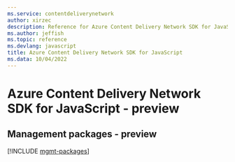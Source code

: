 ```yaml
---
ms.service: contentdeliverynetwork
author: xirzec
description: Reference for Azure Content Delivery Network SDK for JavaScript
ms.author: jeffish
ms.topic: reference
ms.devlang: javascript
title: Azure Content Delivery Network SDK for JavaScript
ms.data: 10/04/2022
---
```

# Azure Content Delivery Network SDK for JavaScript - preview

## Management packages - preview
[!INCLUDE [mgmt-packages](content-delivery-network-mgmt-index.md)]